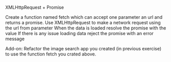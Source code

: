 XMLHttpRequest + Promise

Create a function named fetch which can accept one parameter an url and returns a promise.
Use XMLHttpRequest to make a network request using the url from parameter
When the data is loaded resolve the promise with the value
If there is any issue loading data reject the promise with an error message

Add-on:
Refactor the image search app you created (in previous exercise) to use the function fetch you crated above.